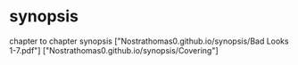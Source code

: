 # synopsis
chapter to chapter synopsis
["Nostrathomas0.github.io/synopsis/Bad Looks 1-7.pdf"]
["Nostrathomas0.github.io/synopsis/Covering"]

